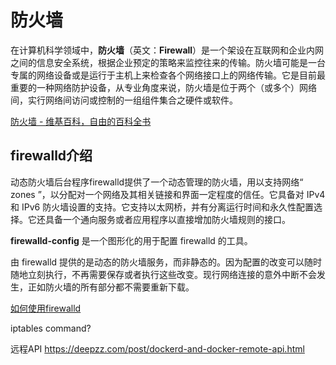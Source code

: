 # 防火墙

在计算机科学领域中，**防火墙**（英文：**Firewall**）是一个架设在互联网和企业内网之间的信息安全系统，根据企业预定的策略来监控往来的传输。防火墙可能是一台专属的网络设备或是运行于主机上来检查各个网络接口上的网络传输。它是目前最重要的一种网络防护设备，从专业角度来说，防火墙是位于两个（或多个）网络间，实行网络间访问或控制的一组组件集合之硬件或软件。

[防火墙 - 维基百科，自由的百科全书](https://zh.wikipedia.org/wiki/%E9%98%B2%E7%81%AB%E5%A2%99, '防火墙')

## firewalld介绍

动态防火墙后台程序firewalld提供了一个动态管理的防火墙，用以支持网络“ zones ”，以分配对一个网络及其相关链接和界面一定程度的信任。它具备对 IPv4 和 IPv6 防火墙设置的支持。它支持以太网桥，并有分离运行时间和永久性配置选择。它还具备一个通向服务或者应用程序以直接增加防火墙规则的接口。

**firewalld-config** 是一个图形化的用于配置 firewalld 的工具。

由 firewalld 提供的是动态的防火墙服务，而非静态的。因为配置的改变可以随时随地立刻执行，不再需要保存或者执行这些改变。现行网络连接的意外中断不会发生，正如防火墙的所有部分都不需要重新下载。

[如何使用firewalld](https://access.redhat.com/documentation/zh-cn/red_hat_enterprise_linux/7/html/security_guide/sec-using_firewalls)

iptables command?

远程API
https://deepzz.com/post/dockerd-and-docker-remote-api.html

